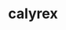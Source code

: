 ---
id: 898
title: calyrex
types: [psychic,grass]
image: https://raw.githubusercontent.com/PokeAPI/sprites/master/sprites/pokemon/898.png
---